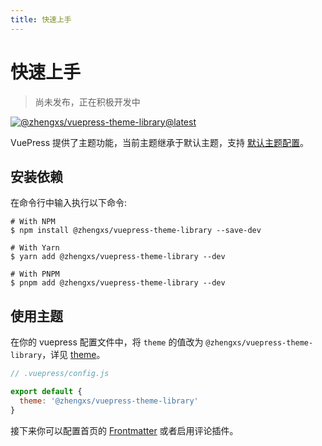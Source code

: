 ```yaml
---
title: 快速上手
---
```


# 快速上手

> 尚未发布，正在积极开发中

<a class="npm-badge" href="http://npmjs.com/package/@zhengxs/vuepress-theme-library" title="@zhengxs/vuepress-theme-library" target="_blank" rel="noopener noreferrer">
  <img src="https://badgen.net/npm/v/@zhengxs/vuepress-theme-library/latest?label=@zhengxs/vuepress-theme-library" alt="@zhengxs/vuepress-theme-library@latest" />
</a>

VuePress 提供了主题功能，当前主题继承于默认主题，支持 [默认主题配置](https://v2.vuepress.vuejs.org/zh/reference/default-theme/config.html)。

## 安装依赖

在命令行中输入执行以下命令:

```sh:no-line-numbers
# With NPM
$ npm install @zhengxs/vuepress-theme-library --save-dev

# With Yarn
$ yarn add @zhengxs/vuepress-theme-library --dev

# With PNPM
$ pnpm add @zhengxs/vuepress-theme-library --dev
```

## 使用主题

在你的 vuepress 配置文件中，将 `theme` 的值改为 `@zhengxs/vuepress-theme-library`，详见 [theme](https://v2.vuepress.vuejs.org/zh/reference/config.html#theme)。

```js
// .vuepress/config.js

export default {
  theme: '@zhengxs/vuepress-theme-library'
}
```

接下来你可以配置首页的 [Frontmatter](../reference/frontmatter.html#home) 或者启用评论插件。
